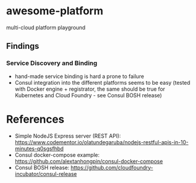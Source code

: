 # awesome-platform

multi-cloud platform playground

## Findings

### Service Discovery and Binding

- hand-made service binding is hard a prone to failure
- Consul integration into the different platforms seems to be easy (tested with Docker engine + registrator, the same should be true for Kubernetes and Cloud Foundry - see Consul BOSH release)

# References

- Simple NodeJS Express server (REST API): https://www.codementor.io/olatundegaruba/nodejs-restful-apis-in-10-minutes-q0sgsfhbd
- Consul docker-compose example: https://github.com/alextanhongpin/consul-docker-compose
- Consul BOSH release: https://github.com/cloudfoundry-incubator/consul-release
